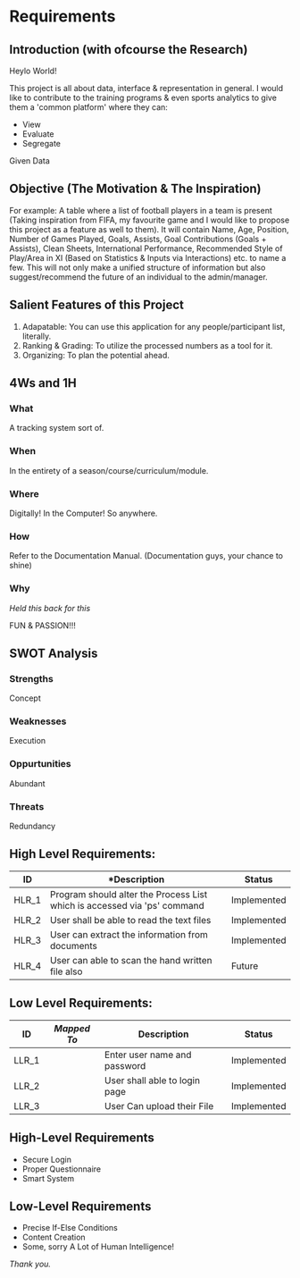 # Requirements

## Introduction (with ofcourse the Research)
Heylo World!

This project is all about data, interface & representation in general. I would like to contribute to the training programs & even sports analytics to give them a 'common platform' where they can:
- View
- Evaluate
- Segregate

Given Data

## Objective (The Motivation & The Inspiration)
For example: A table where a list of football players in a team is present (Taking inspiration from FIFA, my favourite game and I would like to propose this project as a feature as well to them). It will contain Name, Age, Position, Number of Games Played, Goals, Assists, Goal Contributions (Goals + Assists), Clean Sheets, International Performance, Recommended Style of Play/Area in XI (Based on Statistics & Inputs via Interactions) etc. to name a few. This will not only make a unified structure of information but also suggest/recommend the future of an individual to the admin/manager.

## Salient Features of this Project
1) Adapatable: You can use this application for any people/participant list, literally.
2) Ranking & Grading: To utilize the processed numbers as a tool for it.
3) Organizing: To plan the potential ahead.

## 4Ws and 1H

### What
A tracking system sort of.

### When
In the entirety of a season/course/curriculum/module.

### Where
Digitally! In the Computer! So anywhere.

### How
Refer to the Documentation Manual. (Documentation guys, your chance to shine)

### Why 
_Held this back for this_

FUN & PASSION!!!

## SWOT Analysis

### Strengths
Concept

### Weaknesses
Execution

### Oppurtunities
Abundant

### Threats
Redundancy

## High Level Requirements:  
|ID|*Description|Status|
|--|------------|------|
|HLR_1|Program should alter the Process List which is accessed via 'ps' command|Implemented|
|HLR_2|User shall be able to read the text files|Implemented|
|HLR_3|User can extract the information from documents|Implemented|
|HLR_4|User can able to scan the hand written file also|Future|

## Low Level Requirements:
|ID|*Mapped To*|Description|Status|
|--|-----------|-----------|------|
|LLR_1||Enter user name and password|Implemented|
|LLR_2||User shall able to login page|Implemented|
|LLR_3||User Can upload their File|Implemented|  

## High-Level Requirements
- Secure Login
- Proper Questionnaire
- Smart System

## Low-Level Requirements
- Precise If-Else Conditions
- Content Creation
- Some, sorry A Lot of Human Intelligence!

*Thank you.*
